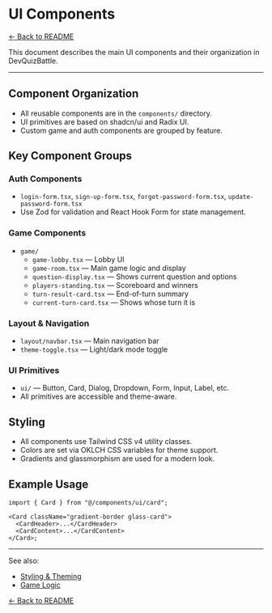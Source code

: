 # UI Components

[← Back to README](../README.md)

This document describes the main UI components and their organization in DevQuizBattle.

---

## Component Organization

- All reusable components are in the `components/` directory.
- UI primitives are based on shadcn/ui and Radix UI.
- Custom game and auth components are grouped by feature.

## Key Component Groups

### Auth Components

- `login-form.tsx`, `sign-up-form.tsx`, `forgot-password-form.tsx`, `update-password-form.tsx`
- Use Zod for validation and React Hook Form for state management.

### Game Components

- `game/`
  - `game-lobby.tsx` — Lobby UI
  - `game-room.tsx` — Main game logic and display
  - `question-display.tsx` — Shows current question and options
  - `players-standing.tsx` — Scoreboard and winners
  - `turn-result-card.tsx` — End-of-turn summary
  - `current-turn-card.tsx` — Shows whose turn it is

### Layout & Navigation

- `layout/navbar.tsx` — Main navigation bar
- `theme-toggle.tsx` — Light/dark mode toggle

### UI Primitives

- `ui/` — Button, Card, Dialog, Dropdown, Form, Input, Label, etc.
- All primitives are accessible and theme-aware.

## Styling

- All components use Tailwind CSS v4 utility classes.
- Colors are set via OKLCH CSS variables for theme support.
- Gradients and glassmorphism are used for a modern look.

## Example Usage

```tsx
import { Card } from "@/components/ui/card";

<Card className="gradient-border glass-card">
  <CardHeader>...</CardHeader>
  <CardContent>...</CardContent>
</Card>;
```

---

See also:

- [Styling & Theming](./styling.md)
- [Game Logic](./game-logic.md)

[← Back to README](../README.md)
